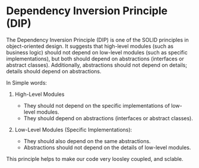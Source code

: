 # Dependency Inversion Principle (DIP)

The Dependency Inversion Principle (DIP) is one of the SOLID principles in object-oriented design.
It suggests that high-level modules (such as business logic) should not depend on low-level modules (such as specific implementations),
but both should depend on abstractions (interfaces or abstract classes).
Additionally, abstractions should not depend on details; details should depend on abstractions.

In Simple words:

1. High-Level Modules

   - They should not depend on the specific implementations of low-level modules.
   - They should depend on abstractions (interfaces or abstract classes).

2. Low-Level Modules (Specific Implementations):

   - They should also depend on the same abstractions.
   - Abstractions should not depend on the details of low-level modules.

This principle helps to make our code very loosley coupled, and sclable.
